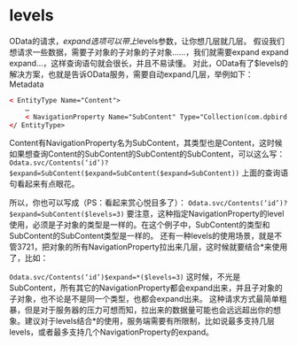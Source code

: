 # levels
OData的请求，$expand选项可以带上$levels参数，让你想几层就几层。
假设我们想请求一些数据，需要子对象的子对象的子对象......，我们就需要expand expand expand...，这样查询语句就会很长，并且不易读懂。
对此，OData有了$levels的解决方案，也就是告诉OData服务，需要自动expand几层，举例如下：
Metadata
```xml
< EntityType Name="Content">
    …  
    < NavigationProperty Name="SubContent" Type="Collection(com.dpbird.Content)" />
</ EntityType>
```
Content有NavigationProperty名为SubContent，其类型也是Content，这时候如果想查询Content的SubContent的SubContent的SubContent，可以这么写：
`Odata.svc/Contents(‘id’)?$expand=SubContent($expand=SubContent($expand=SubContent))`
上面的查询语句看起来有点眼花。

所以，你也可以写成（PS：看起来赏心悦目多了）：
`Odata.svc/Contents(‘id’)?$expand=SubContent($levels=3)`
要注意，这种指定NavigationProperty的level使用，必须是子对象的类型是一样的。在这个例子中，SubContent的类型和SubContent的SubContent类型是一样的。
还有一种levels的使用场景，就是不管3721，把对象的所有NavigationProperty拉出来几层，这时候就要结合*来使用了，比如：

`Odata.svc/Contents(‘id’)$expand=*($levels=3)`
这时候，不光是SubContent，所有其它的NavigationProperty都会expand出来，并且子对象的子对象，也不论是不是同一个类型，也都会expand出来。
这种请求方式最简单粗暴，但是对于服务器的压力可想而知，拉出来的数据量可能也会远远超出你的想象。建议对于levels结合*的使用，服务端需要有所限制，比如说最多支持几层levels，或者最多支持几个NavigationProperty的expand。
